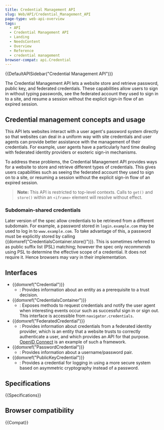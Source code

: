 ```yaml
---
title: Credential Management API
slug: Web/API/Credential_Management_API
page-type: web-api-overview
tags:
  - API
  - Credential Management API
  - Landing
  - NeedsContent
  - Overview
  - Reference
  - credential management
browser-compat: api.Credential
---
```

{{DefaultAPISidebar("Credential Management API")}}

The Credential Management API lets a website store and retrieve password, public key, and federated credentials. These capabilities allow users to sign in without typing passwords, see the federated account they used to sign in to a site, and resume a session without the explicit sign-in flow of an expired session.

## Credential management concepts and usage

This API lets websites interact with a user agent's password system directly so that websites can deal in a uniform way with site credentials and user agents can provide better assistance with the management of their credentials. For example, user agents have a particularly hard time dealing with federated identity providers or esoteric sign-in mechanisms.

To address these problems, the Credential Management API provides ways for a website to store and retrieve different types of credentials. This gives users capabilities such as seeing the federated account they used to sign on to a site, or resuming a session without the explicit sign-in flow of an expired session.

> **Note:** This API is restricted to top-level contexts. Calls to `get()` and `store()` within an `<iframe>` element will resolve without effect.

### Subdomain-shared credentials

Later version of the spec allow credentials to be retrieved from a different subdomain. For example, a password stored in `login.example.com` may be used to log in to `www.example.com`. To take advantage of this, a password must be explicitly stored by calling {{domxref("CredentialsContainer.store()")}}. This is sometimes referred to as public suffix list (PSL) matching; however the spec only _recommends_ using PSL to determine the effective scope of a credential. It does not require it. Hence browsers may vary in their implementation.

## Interfaces

- {{domxref("Credential")}}
  - : Provides information about an entity as a prerequisite to a trust decision.
- {{domxref("CredentialsContainer")}}
  - : Exposes methods to request credentials and notify the user agent when interesting events occur such as successful sign in or sign out. This interface is accessible from `navigator.credentials`.
- {{domxref("FederatedCredential")}}
  - : Provides information about credentials from a federated identity provider, which is an entity that a website trusts to correctly authenticate a user, and which provides an API for that purpose. [OpenID Connect](https://openid.net/developers/specs/) is an example of such a framework.
- {{domxref("PasswordCredential")}}
  - : Provides information about a username/password pair.
- {{domxref("PublicKeyCredential")}}
  - : Provides a credential for logging in using a more secure system based on asymmetric cryptography instead of a password.

## Specifications

{{Specifications}}

## Browser compatibility

{{Compat}}
